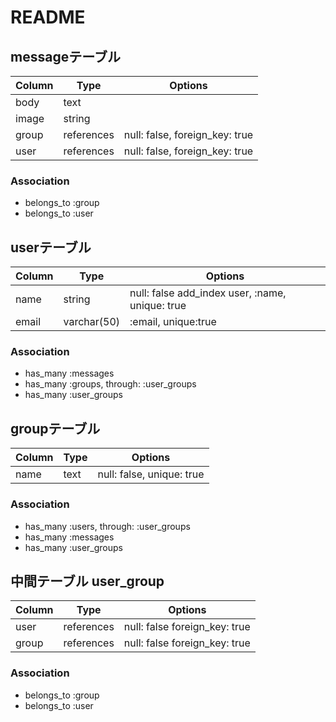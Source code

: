 # README

## messageテーブル

|Column|Type|Options|
|------|----|-------|
|body|text|
|image|string|
|group|references|null: false, foreign_key: true|
|user|references|null: false, foreign_key: true|
### Association
- belongs_to :group
- belongs_to :user

## userテーブル

|Column|Type|Options|
|------|----|-------|
|name|string|null: false  add_index user, :name, unique: true|
|email|varchar(50)|:email, unique:true|
### Association
- has_many :messages
- has_many :groups, through: :user_groups
- has_many :user_groups

## groupテーブル

|Column|Type|Options|
|------|----|-------|
|name|text|null: false, unique: true|
### Association
- has_many :users, through: :user_groups
- has_many :messages
- has_many :user_groups

## 中間テーブル user_group

|Column|Type|Options|
|------|----|-------|
|user|references|null: false  foreign_key: true|
|group|references|null: false  foreign_key: true|
### Association
- belongs_to :group
- belongs_to :user
